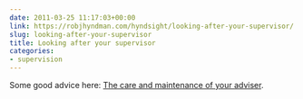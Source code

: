 ```yaml
---
date: 2011-03-25 11:17:03+00:00
link: https://robjhyndman.com/hyndsight/looking-after-your-supervisor/
slug: looking-after-your-supervisor
title: Looking after your supervisor
categories:
- supervision
---
```


Some good advice here: [The care and maintenance of your adviser](http://www.nature.com/naturejobs/2011/110127/full/nj7331-570a.html).
